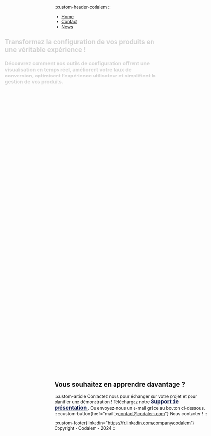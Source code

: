 ::custom-header-codalem
::


<!-- Navbar -->
<nav class="bg-codalem-blue pb-3 mb-0">
  <ul class="flex flex-wrap justify-center gap-x-20">
    <li>
      <a class="no-underline hover:text-blue-200 text-lg" href="/">Home</a>
    </li>
    <li>
      <a class="no-underline hover:text-blue-200 text-lg" href="/#plus-dinformations">Contact</a>
    </li>
    <li>
      <a class="no-underline hover:text-blue-200 text-lg" target="_parent" href="https://fr.linkedin.com/company/codalem">News</a>
    </li>
  </ul>
</nav>

<!-- Introduction -->
<div class="slide-right delay-0">
<h2>Transformez la configuration de vos produits en une véritable expérience !</h2>
<h3>
Découvrez comment nos outils de configuration offrent une visualisation en temps réel, améliorent votre taux de conversion, optimisent l’expérience utilisateur et simplifient la gestion de vos produits.
</h3>
</div>

<!-- Call To Action -->
<div class="bg-codalem-blue slide-right delay-1">
<h2>
Découvrez les avantages d’un outil de configuration :
</h2>
<div class="flex flex-wrap justify-center items-center gap-x-10 gap-y-5 mx-24">
<cta-icon src="../public/assets/VisuBlanc.svg" target="_parent" href="#Visualisation" alt="Visualisation"></cta-icon>
<cta-icon src="../public/assets/ConversionBlanc.svg" target="_parent" href="#Conversion" alt="Conversion"></cta-icon>
<cta-icon src="../public/assets/UXBlanc.svg" target="_parent" href="#UX" alt="UX"></cta-icon>
<cta-icon src="../public/assets/GestionBlanc.svg" target="_parent" href="#Gestion" alt="Gestion"></cta-icon>
</div>
</div>

<div id="Visualisation" class="slide-right delay-2">
<h2>Visualisation</h2>
<h3>Donnez vie à vos produits grâce à une visualisation interactive en temps réel</h3>
<custom-article src="../public/assets/watch-configurator.png" w="500" >
Offrez à vos clients une <b>expérience immersive</b> : visualisation du produit en deux dimensions, personnalisation des couleurs, textures ou options en temps réel.
Facilitez la <b>prise de décision</b> avec des <b>visuels fidèles</b>.
Attirez l’attention de vos clients avec des <b>outils interactifs modernes</b> qui les plongent dans l’univers de vos produits.
</custom-article>
</div>

<div id="Conversion" class="bg-codalem-blue slide-right delay-3">
<h2>Conversion</h2>
<h3>Transformez vos prospects en clients en boostant vos ventes !</h3>
<custom-article>
Réduisez les hésitations et les erreurs grâce à <b>un outil simple et intuitif</b>.
Nos outils sont conçus pour guider les utilisateurs jusqu’à l’achat final en quelques clics seulement. Cela permet de les orienter vers le produit idéal.
Améliorez vos taux de conversion avec des configurations rapides, précises et engageantes.

<div class="bg-codalem-blue flex flex-center justify-center flex-wrap py-10 gap-20">
  <div class="flex flex-col items-center">
    <span class="text-6xl font-bold">60%</span>
    <span>de taux d’intérêt supplémentaire</span>
  </div>
  <div class="flex flex-col items-center">
    <span class="text-6xl font-bold">27%</span>
    <span>de réduction du délai de conversion</span>
  </div>
  <div class="flex flex-col items-center">
    <span class="text-6xl font-bold">40%</span>
    <span>de taux de conversion supplémentaire</span>
  </div>
</div>

<p class="flex justify-end italic">Études réalisées par Baymard Institute (2023) et Deloitte (2021)</p>
</custom-article>
</div>

<div id="UX" class="slide-right delay-4">
<h2>Expérience utilisateur</h2>
<h3>Offrez une véritable expérience d’achat</h3>
<custom-article src="../public/assets/design-bro.svg" w="300" image-position="right">
Offrez une <b>interface élégante et conçue pour vos clients</b>.
Permettez une navigation simple et intuitive.
Construisez une expérience qui <b>fidélise et impressionne vos utilisateurs</b> à chaque interaction.
</custom-article>
</div>

<div id="Gestion" class="bg-codalem-blue slide-right delay-5">
<h2>Gestion simplifiée</h2>
<h3>Simplifiez la gestion et le traitement de vos commandes</h3>
<custom-article>
<b>Optimisez votre temps</b> en évitant les nombreux échanges avec votre client pour définir son souhait.
Gagnez en efficacité grâce à une visualisation ainsi qu’un <b>récapitulatif de la configuration</b> faite par votre client.
Recevez directement la <b>confirmation de commande</b> avec la configuration souhaitée dans votre système ou par mail.
</custom-article>
</div>

## Vous souhaitez en apprendre davantage ?
::custom-article
Contactez nous pour échanger sur votre projet et pour planifier une démonstration !
Téléchargez notre </custom-icon>
<a style="color: #222d5a; font-weight: 800; font-size: 1.2em" href="../public/Deck_CODALEM.pdf">
<custom-icon src="../public/assets/icons/download.svg" class="downloadIcon"></custom-icon>
Support de présentation
</a>
. Ou envoyez-nous un e-mail grâce au bouton ci-dessous.
::
::custom-button{href="mailto:contact@codalem.com"}
<custom-icon src="../public/assets/icons/envelope.svg"></custom-icon>
Nous contacter !
::

::custom-footer{linkedin="https://fr.linkedin.com/company/codalem"}
Copyright - Codalem - 2024
::


<style scoped>
.slide-right {
-webkit-animation: slide-right 0.5s cubic-bezier(0.250, 0.460, 0.450, 0.940) both,
                   fade-in 0.5s cubic-bezier(0.250, 0.460, 0.450, 0.940) both;
        animation: slide-right 0.5s cubic-bezier(0.250, 0.460, 0.450, 0.940) both,
                   fade-in 0.5s cubic-bezier(0.250, 0.460, 0.450, 0.940) both;
}

.delay-0 {
  animation-delay: 0s
}
.delay-1 {
  animation-delay: 100ms
}
.delay-2 {
  animation-delay: 200ms
}
.delay-3 {
  animation-delay: 300ms
}
.delay-4 {
  animation-delay: 400ms
}
.delay-5 {
  animation-delay: 500ms
}

@-webkit-keyframes fade-in {
  0% {
    opacity: 0;
  }
  100% {
    opacity: 1;
  }
}
@keyframes fade-in {
  0% {
    opacity: 0;
  }
  100% {
    opacity: 1;
  }
}

@-webkit-keyframes slide-right {
  0% {
    -webkit-transform: translateX(-200px);
            transform: translateX(-200px);
  }
  100% {
    -webkit-transform: translateX(0px);
            transform: translateX(0px);
  }
}
@keyframes slide-right {
  0% {
    -webkit-transform: translateX(-200px);
            transform: translateX(-200px);
  }
  100% {
    -webkit-transform: translateX(0px);
            transform: translateX(0px);
  }
}

.downloadIcon img {
  width: 22px;
  vertical-align: text-bottom;
  margin: 0px 3px 0px 5px;
}
</style>
